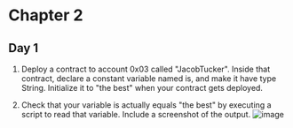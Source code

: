 # Chapter 2 #

## Day 1 ##
1. Deploy a contract to account 0x03 called "JacobTucker". Inside that contract, declare a constant variable named is, and make it have type String. Initialize it to "the best" when your contract gets deployed.


2. Check that your variable is actually equals "the best" by executing a script to read that variable. Include a screenshot of the output.
![image](https://user-images.githubusercontent.com/76749/155153905-18dfff46-6452-4f59-bf07-5aab86e3bde2.png)

